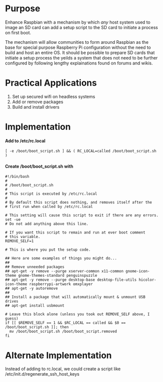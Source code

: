 # Purpose

Enhance Raspbian with a mechanism by which *any* host system used to image an SD card can add a setup script to the SD card to initiate a process on first boot.

The mechanism will allow communities to form around Raspbian as the base for special purpose Raspberry Pi configuration without the need to build and host an entire OS. It should be possible to prepare SD cards that initiate a setup process the yeilds a system that does not need to be further configured by following lengthy explainations found on forums and wikis.

# Practical Applications

1. Set up secured wifi on headless systems
2. Add or remove packages
3. Build and install drivers

# Implementation

#### Add to /etc/rc.local
    [ -e /boot/boot_script.sh ] && ( RC_LOCAL=called /boot/boot_script.sh )

#### Create /boot/boot_script.sh with
    #!/bin/bash                                                                                                                                                                                             
    #
    # /boot/boot_script.sh
    #
    # This script is executed by /etc/rc.local
    #
    # By default this script does nothing, and removes itself after the
    # first run when called by /etc/rc.local

    # This setting will cause this script to exit if there are any errors.
    set -ue
    # Do not add anything above this line.

    # If you want this script to remain and run at ever boot comment
    # this variable.
    REMOVE_SELF=1

    # This is where you put the setup code.
    
    ## Here are some examples of things you might do...
    ##
    ## Remove unneeded packages
    ## apt-get -y remove --purge xserver-common x11-common gnome-icon-theme gnome-themes-standard penguinspuzzle
    ## apt-get -y remove --purge desktop-base desktop-file-utils hicolor-icon-theme raspberrypi-artwork omxplayer
    ## apt-get -y autoremove
    ##
    ## Install a package that will automatically mount & unmount USB drives
    ## apt-get install usbmount

    # Leave this block alone (unless you took out REMOVE_SELF above, I guess)
    if [[ $REMOVE_SELF == 1 && $RC_LOCAL == called && $0 == /boot/boot_script.sh ]]; then
      mv /boot/boot_script.sh /boot/boot_script.removed
    fi

# Alternate Implementation

Instead of adding to rc.local, we could create a script like /etc/init.d/regenerate_ssh_host_keys
